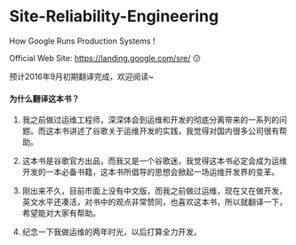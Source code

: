 # Site-Reliability-Engineering
How Google Runs Production Systems !

Official Web Site: https://landing.google.com/sre/ :kissing:

预计2016年9月初期翻译完成，欢迎阅读~

#### 为什么翻译这本书？

1. 我之前做过运维工程师，深深体会到运维和开发的彻底分离带来的一系列的问题。而这本书讲述了谷歌关于运维开发的实践，我觉得对国内很多公司很有帮助。

2. 这本书是谷歌官方出品，而我又是一个谷歌迷，我觉得这本书必定会成为运维开发的一本必备书籍，这本书所倡导的思想会掀起一场运维开发界的变革。

3. 刚出来不久，目前市面上没有中文版，而我之前做过运维，现在又在做开发，英文水平还凑活，对书中的观点非常赞同，也喜欢这本书，所以就翻译一下，希望能对大家有帮助。

4. 纪念一下我做运维的两年时光，以后打算全力开发。
